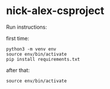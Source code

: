 # nick-alex-csproject

Run instructions:

first time:
```
python3 -m venv env
source env/bin/activate
pip install requirements.txt
```

after that:
```
source env/bin/activate
```
